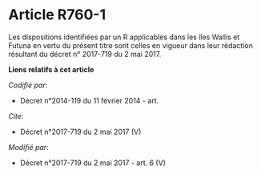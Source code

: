 # Article R760-1

Les dispositions identifiées par un R applicables dans les îles Wallis et Futuna en vertu du présent titre sont celles en
vigueur dans leur rédaction résultant du décret n° 2017-719 du 2 mai 2017.

**Liens relatifs à cet article**

_Codifié par_:

  - Décret n°2014-119 du 11 février 2014 - art.

_Cite_:

  - Décret n°2017-719 du 2 mai 2017 (V)

_Modifié par_:

  - Décret n°2017-719 du 2 mai 2017 - art. 6 (V)

